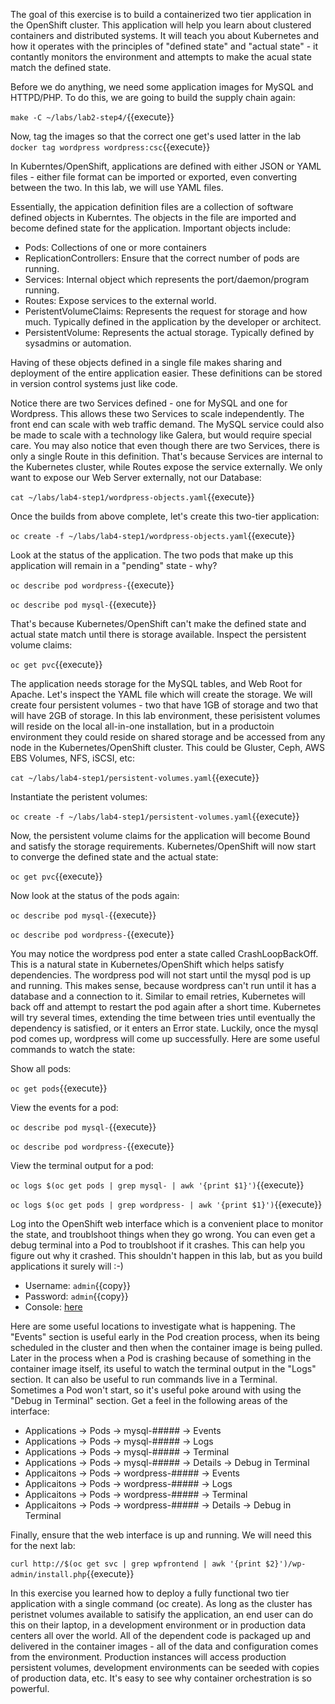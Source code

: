 The goal of this exercise is to build a containerized two tier application in the OpenShift cluster. This application will help you learn about clustered containers and distributed systems. It will teach you about Kubernetes and how it operates with the principles of "defined state" and "actual state" - it contantly monitors the environment and attempts to make the acual state match the defined state.

Before we do anything, we need some application images for MySQL and HTTPD/PHP. To do this, we are going to build the supply chain again:

``make -C ~/labs/lab2-step4/``{{execute}}

Now, tag the images so that the correct one get's used latter in the lab
``docker tag wordpress wordpress:csc``{{execute}}

In Kuberntes/OpenShift, applications are defined with either JSON or YAML files - either file format can be imported or exported, even converting between the two. In this lab, we will use YAML files.

Essentially, the appication definition files are a collection of software defined objects in Kuberntes. The objects in the file are imported and become defined state for the application. Important objects include:

- Pods: Collections of one or more containers
- ReplicationControllers: Ensure that the correct number of pods are running.
- Services: Internal object which represents the port/daemon/program running.
- Routes: Expose services to the external world.
- PeristentVolumeClaims: Represents the request for storage and how much. Typically defined in the application by the developer or architect.
- PersistentVolume: Represents the actual storage. Typically defined by sysadmins or automation.

Having of these objects defined in a single file makes sharing and deployment of the entire application easier. These definitions can be stored in version control systems just like code.

Notice there are two Services defined - one for MySQL and one for Wordpress. This allows these two Services to scale independently. The front end can scale with web traffic demand. The MySQL service could also be made to scale with a technology like Galera, but would require special care. You may also notice that even though there are two Services, there is only a single Route in this definition. That's because Services are internal to the Kubernetes cluster, while Routes expose the service externally. We only want to expose our Web Server externally, not our Database:

``cat ~/labs/lab4-step1/wordpress-objects.yaml``{{execute}}


Once the builds from above complete, let's create this two-tier application:

``oc create -f ~/labs/lab4-step1/wordpress-objects.yaml``{{execute}}


Look at the status of the application. The two pods that make up this application will remain in a "pending" state - why?

``oc describe pod wordpress-``{{execute}}

``oc describe pod mysql-``{{execute}}


That's because Kubernetes/OpenShift can't make the defined state and actual state match until there is storage available. Inspect the persistent volume claims:

``oc get pvc``{{execute}}


The application needs storage for the MySQL tables, and Web Root for Apache. Let's inspect the YAML file which will create the storage. We will create four persistent volumes - two that have 1GB of storage and two that will have 2GB of storage. In this lab environment, these perisistent volumes will reside on the local all-in-one installation, but in a productoin environment they could reside on shared storage and be accessed from any node in the Kubernetes/OpenShift cluster. This could be Gluster, Ceph, AWS EBS Volumes, NFS, iSCSI, etc:

``cat ~/labs/lab4-step1/persistent-volumes.yaml``{{execute}}


Instantiate the peristent volumes:

``oc create -f ~/labs/lab4-step1/persistent-volumes.yaml``{{execute}}


Now, the persistent volume claims for the application will become Bound and satisfy the storage requirements. Kubernetes/OpenShift will now start to converge the defined state and the actual state:

``oc get pvc``{{execute}}


Now look at the status of the pods again:

``oc describe pod mysql-``{{execute}}

``oc describe pod wordpress-``{{execute}}


You may notice the wordpress pod enter a state called CrashLoopBackOff. This is a natural state in Kubernetes/OpenShift which helps satisfy dependencies. The wordpress pod will not start until the mysql pod is up and running. This makes sense, because wordpress can't run until it has a database and a connection to it. Similar to email retries, Kubernetes will back off and attempt to restart the pod again after a short time. Kubernetes will try several times, extending the time between tries until eventually the dependency is satisfied, or it enters an Error state. Luckily, once the mysql pod comes up, wordpress will come up successfully. Here are some useful commands to watch the state:

Show all pods:

``oc get pods``{{execute}}

View the events for a pod:

``oc describe pod mysql-``{{execute}}

``oc describe pod wordpress-``{{execute}}

View the terminal output for a pod:

``oc logs $(oc get pods | grep mysql- | awk '{print $1}')``{{execute}}

``oc logs $(oc get pods | grep wordpress- | awk '{print $1}')``{{execute}}


Log into the OpenShift web interface which is a convenient place to monitor the state, and troublshoot things when they go wrong. You can even get a debug terminal into a Pod to troublshoot if it crashes. This can help you figure out why it crashed. This shouldn't happen in this lab, but as you build applications it surely will :-)

* Username: `admin`{{copy}}
* Password: `admin`{{copy}}
* Console: [here](https://[[HOST_SUBDOMAIN]]-8443-[[KATACODA_HOST]].environments.katacoda.com/console/project/default/browse/builds)

Here are some useful locations to investigate what is happening. The "Events" section is useful early in the Pod creation process, when its being scheduled in the cluster and then when the container image is being pulled. Later in the process when a Pod is crashing because of something in the container image itself, its useful to watch the terminal output in the "Logs" section. It can also be useful to run commands live in a Terminal. Sometimes a Pod won't start, so it's useful poke around with using the "Debug in Terminal" section. Get a feel in the following areas of the interface:

- Applications -> Pods -> mysql-##### -> Events 
- Applications -> Pods -> mysql-##### -> Logs
- Applications -> Pods -> mysql-##### -> Terminal
- Applications -> Pods -> mysql-##### -> Details -> Debug in Terminal
- Applicaitons -> Pods -> wordpress-##### -> Events
- Applicaitons -> Pods -> wordpress-##### -> Logs
- Applicaitons -> Pods -> wordpress-##### -> Terminal
- Applicaitons -> Pods -> wordpress-##### -> Details -> Debug in Terminal



Finally, ensure that the web interface is up and running. We will need this for the next lab:

``curl http://$(oc get svc | grep wpfrontend | awk '{print $2}')/wp-admin/install.php``{{execute}}


In this exercise you learned how to deploy a fully functional two tier application with a single command (oc create). As long as the cluster has peristnet volumes available to satisify the application, an end user can do this on their laptop, in a development environment or in production data centers all over the world. All of the dependent code is packaged up and delivered in the container images - all of the data and configuration comes from the environment. Production instances will access production persistent volumes, development environments can be seeded with copies of production data, etc. It's easy to see why container orchestration is so powerful. 
